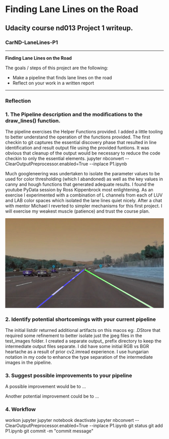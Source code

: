 # **Finding Lane Lines on the Road** 

## Udacity course nd013 Project 1 writeup.

### CarND-LaneLines-P1
---

**Finding Lane Lines on the Road**

The goals / steps of this project are the following:
* Make a pipeline that finds lane lines on the road
* Reflect on your work in a written report


[//]: # (Image References)

[image1]: ./output_test_images/output_solidWhiteCurve.jpg "Grayscale"

---

### Reflection

### 1. The Pipeline description and the modifications to the draw_lines() function.

The pipeline exercises the Helper Functions provided.
I added a little tooling to better understand the operation of the functions provided.
The first checkin to git captures the essential discovery phase
that resulted in line identification and result output file using the provided funtions.
It was obvious that cleanup of the output would be necessary to reduce
the code checkin to only the essential elements.
 jupyter nbconvert --ClearOutputPreprocessor.enabled=True --inplace P1.ipynb

Much googleneering was undertaken to isolate the parameter values to be used
for color thresholding (which I abandoned)
as well as the key values in canny and hough functions that generated adequate results.
I found the youtube PyData session by Ross Kippenbrock most enlightening.
As an exercise I experimented with a combination of L channels
from each of LUV and LAB color spaces which isolated the lane lines quiet nicely. 
After a chat with mentor Michael I reverted to simpler mechanisms for this first project.
I will exercise my weakest muscle (patience) and trust the course plan.

![alt text][image1]

### 2. Identify potential shortcomings with your current pipeline
The initial listdir returned additional artifacts on this macos 
eg: .DStore that required some refinement to better isolate
just the jpeg files in the test_images folder.
I created a separate output_ prefix directory to keep the intermediate output files separate. 
I did have some initial RGB vs BGR heartache as a result of prior cv2.imread experience.
I use hungarian notation in my code to enhance the type separation of the intermediate images in the pipeline.

### 3. Suggest possible improvements to your pipeline

A possible improvement would be to ...

Another potential improvement could be to ...

### 4. Workflow
workon jupyter
jupyter notebook
deactivate
jupyter nbconvert --ClearOutputPreprocessor.enabled=True --inplace P1.ipynb
git status
git add P1.ipynb
git commit -m "commit message"

